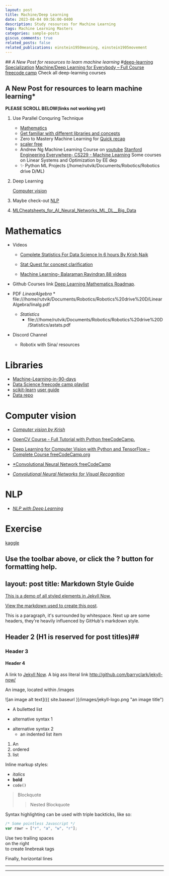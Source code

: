 ```yaml
---
layout: post
title: Machine/Deep Learning
date: 2023-08-04 09:56:00-0400
description: Study resources for Machine Learning
tags: Machine Learning Masters
categories: sample-posts
giscus_comments: true
related_posts: false
related_publications: einstein1950meaning, einstein1905movement
---
```

*## A New Post for resources to learn machine learning*
#[deep-learning Specialization](https://www.coursera.org/specializations/deep-learning#courses)
[Machine/Deep Learning for Everybody – Full Course  freecode camp](https://www.youtube.com/watch?v=i_LwzRVP7bg&list=PLWKjhJtqVAblStefaz_YOVpDWqcRScc2s&index=2)
Check all deep-learning courses
## A New Post for resources to learn machine learning*

****PLEASE SCROLL BELOW(links not working yet)****

1. Use Parallel Conquring Technique
    * [Mathematics](Mathematics)
    * [Get familiar with different libraries and concepts](Libraries)
    * Zero to Mastery Machine Learning for [Quick recap](https://github.com/mrdbourke/zero-to-mastery-ml)
    * [scaler free](https://www.scaler.com/topics/course/free-supervised-learning-course/)
    * Andrew Ng Machine Learning Course on [youtube](https://www.youtube.com/watch?v=jGwO_UgTS7I&t=11s&ab_channel=StanfordOnline)
      [Stanford Engineering Everywhere- CS229 - Machine Learning](https://see.stanford.edu/Course/CS229)
      Some courses on Linear Systems and Optimization by EE dep
    * ✨ Python ML Projects (/home/rutvik/Documents/Robotics/Robotics drive D/ML)

2. Deep Learning
   
   [Computer vision](Computervision)

4. Maybe check-out [NLP](NLP)
   
5. [MLCheatsheets_for_AI_Neural_Networks_ML_DL__Big_Data](E:\MLCheatsheets_for_AI_Neural_Networks_ML_DL__Big_Data.pdf)

# Mathematics
  * Videos
       * [Complete Statistics For Data Science In 6 hours By Krish Naik](https://www.youtube.com/watch?v=LZzq1zSL1bs&ab_channel=KrishNaik)
         
       * [Stat Quest for concept clarification](https://www.youtube.com/watch?v=4jRBRDbJemM&list=PLblh5JKOoLUICTaGLRoHQDuF_7q2GfuJF&index=23&ab_channel=StatQuestwithJoshStarmer)
         
       * [Machine Learning- Balaraman Ravindran 88 videos](https://www.youtube.com/watch?v=r4sgKrRL2Ys&list=PL1xHD4vteKYVpaIiy295pg6_SY5qznc77&ab_channel=MachineLearning-BalaramanRavindran)
         
  * Github Courses link
    [Deep Learning Mathematics Roadmap](https://github.com/h9-tect/ML-DL_Roadmap./tree/main).

  * PDF
      *LinearAlgebra*
         * file:///home/rutvik/Documents/Robotics/Robotics%20drive%20D/LinearAlgebra/linalg.pdf
      * *Statistics*
         * file:///home/rutvik/Documents/Robotics/Robotics%20drive%20D/Statistics/astats.pdf
   * Discord Channel
      * Robotix with Sina/ resources


# Libraries
  * [Machine-Learning-in-90-days](https://www.youtube.com/watch?v=czQO1_GEEos&list=PLZoTAELRMXVPBTrWtJkn3wWQxZkmTXGwe)
  * [Data Science freecode camp playlist](https://www.youtube.com/watch?v=ua-CiDNNj30&list=PLWKjhJtqVAblQe2CCWqV4Zy3LY01Z8aF1)
  * [scikit-learn](https://scikit-learn.org/stable/getting_started.html)
  [user guide](https://scikit-learn.org/stable/user_guide.html)
  * [Data repo](https://archive.ics.uci.edu/)

# Computer vision
* [*Computer vision by Krish*](https://www.youtube.com/watch?v=sXqWrtUseK8&ab_channel=KrishNaik)

* [OpenCV Course - Full Tutorial with Python freeCodeCamp.](https://www.youtube.com/watch?v=oXlwWbU8l2o&ab_channel=freeCodeCamp.org)

* [Deep Learning for Computer Vision with Python and TensorFlow – Complete Course freeCodeCamp.org](https://www.youtube.com/watch?v=IA3WxTTPXqQ&ab_channel=freeCodeCamp.org)

* [*Convolutional Neural Network freeCodeCamp](https://www.youtube.com/watch?v=nVhau51w6dM&ab_channel=freeCodeCamp.org)

* [*Convolutional Neural Networks for Visual Recognition*](https://www.youtube.com/watch?v=vT1JzLTH4G4&t=33s&ab_channel=StanfordUniversitySchoolofEngineering)

# NLP
* [*NLP with Deep Learning*](https://www.youtube.com/watch?v=rmVRLeJRkl4&t=2s&ab_channel=StanfordOnline)

# Exercise
[kaggle](https://www.kaggle.com/competitions)

 Use the toolbar above, or click the **?** button for formatting help.
---
layout: post
title: Markdown Style Guide
---

[This is a demo of all styled elements in Jekyll Now.](http://www.jekyllnow.com/Markdown-Style-Guide/)

[View the markdown used to create this post](https://raw.githubusercontent.com/barryclark/www.jekyllnow.com/gh-pages/_posts/2014-6-19-Markdown-Style-Guide.md).

This is a paragraph, it's surrounded by whitespace. Next up are some headers, they're heavily influenced by GitHub's markdown style.

## Header 2 (H1 is reserved for post titles)##

### Header 3

#### Header 4

A link to [Jekyll Now](http://github.com/barryclark/jekyll-now/). A big ass literal link <http://github.com/barryclark/jekyll-now/>

An image, located within /images

![an image alt text]({{ site.baseurl }}/images/jekyll-logo.png "an image title")

* A bulletted list
- alternative syntax 1
+ alternative syntax 2
  - an indented list item

1. An
2. ordered
3. list

Inline markup styles:

- _italics_
- **bold**
- `code()`

> Blockquote
>> Nested Blockquote

Syntax highlighting can be used with triple backticks, like so:

```javascript
/* Some pointless Javascript */
var rawr = ["r", "a", "w", "r"];
```

Use two trailing spaces  
on the right  
to create linebreak tags  

Finally, horizontal lines

----
****
